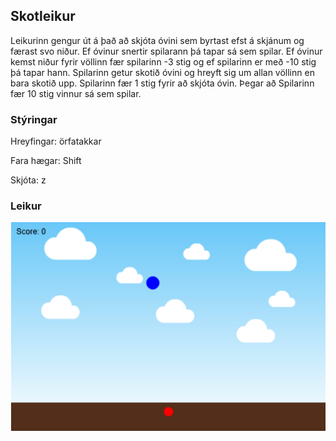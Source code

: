 ## Skotleikur 

Leikurinn gengur út á það að skjóta óvini sem byrtast efst á skjánum og færast svo niður.
Ef óvinur snertir spilarann þá tapar sá sem spilar. Ef óvinur kemst niður fyrir völlinn fær spilarinn -3 stig og ef spilarinn er með -10 stig þá tapar hann.
Spilarinn getur skotið óvini og hreyft sig um allan völlinn en bara skotið upp. Spilarinn fær 1 stig fyrir að skjóta óvin.
Þegar að Spilarinn fær 10 stig vinnur sá sem spilar.

### Stýringar
Hreyfingar: örfatakkar

Fara hægar: Shift

Skjóta: z

### Leikur
<a href="https://birkirarndal.github.io/Verkefni4/"><img src="leikur.png"></a>
